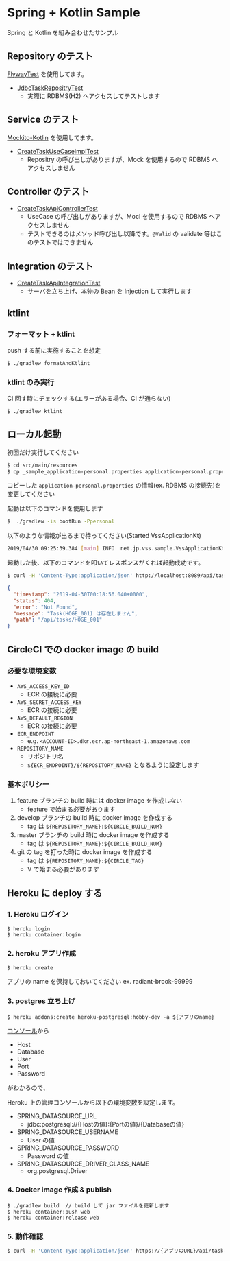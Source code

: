# Spring + Kotlin Sample
Spring と Kotlin を組み合わせたサンプル

## Repository のテスト

[FlywayTest](https://github.com/flyway/flyway-test-extensions) を使用してます。

* [JdbcTaskRepositryTest](src/test/kotlin/net/jp/vss/sample/infrastructure/tasks/JdbcTaskRepositryTest.kt)
    * 実際に RDBMS(H2) へアクセスしてテストします

## Service のテスト

[Mockito-Kotlin](https://github.com/nhaarman/mockito-kotlin) を使用してます。

* [CreateTaskUseCaseImplTest](src/test/kotlin/net/jp/vss/sample/usecase/tasks/CreateTaskUseCaseImplTest.kt)
    * Repositry の呼び出しがありますが、Mock を使用するので RDBMS へアクセスしません

## Controller のテスト

* [CreateTaskApiControllerTest](src/test/kotlin/net/jp/vss/sample/controller/tasks/CreateTaskApiControllerTest.kt)
    * UseCase の呼び出しがありますが、Mocl を使用するので RDBMS へアクセスしません
    * テストできるのはメソッド呼び出し以降です。`@Valid` の validate 等はこのテストではできません

## Integration のテスト
* [CreateTaskApiIntegrationTest](src/test/kotlin/net/jp/vss/sample/controller/tasks/CreateTaskApiIntegrationTest.kt)
    * サーバを立ち上げ、本物の Bean を Injection して実行します


## ktlint

### フォーマット + ktlint

push する前に実施することを想定

```sh
$ ./gradlew formatAndKtlint
```

### ktlint のみ実行

CI 回す時にチェックする(エラーがある場合、CI が通らない)

```sh
$ ./gradlew ktlint
```

## ローカル起動

初回だけ実行してください

```sh
$ cd src/main/resources
$ cp _sample_application-personal.properties application-personal.properties
```

コピーした `application-personal.properties` の情報(ex. RDBMS の接続先)を変更してください

起動は以下のコマンドを使用します

```sh
$  ./gradlew -is bootRun -Ppersonal
```

以下のような情報が出るまで待ってください(Started VssApplicationKt)
```sh
2019/04/30 09:25:39.384 [main] INFO  net.jp.vss.sample.VssApplicationKt:61 - Started VssApplicationKt in 2.719 seconds (JVM running for 3.165)
```

起動した後、以下のコマンドを叩いてレスポンスがくれば起動成功です。

```sh
$ curl -H 'Content-Type:application/json' http://localhost:8089/api/tasks/HOGE_001 | jq "."
```

```json
{
  "timestamp": "2019-04-30T00:18:56.040+0000",
  "status": 404,
  "error": "Not Found",
  "message": "Task(HOGE_001) は存在しません",
  "path": "/api/tasks/HOGE_001"
}
```

## CircleCI での docker image の build

### 必要な環境変数

* `AWS_ACCESS_KEY_ID`
    * ECR の接続に必要
* `AWS_SECRET_ACCESS_KEY`
    * ECR の接続に必要
* `AWS_DEFAULT_REGION`
    * ECR の接続に必要
* `ECR_ENDPOINT`
    * e.g. `<ACCOUNT-ID>.dkr.ecr.ap-northeast-1.amazonaws.com`
* `REPOSITORY_NAME`
    * リポジトリ名
    * `${ECR_ENDPOINT}/${REPOSITORY_NAME}` となるように設定します

### 基本ポリシー

1. feature ブランチの build 時には docker image を作成しない
    * feature で始まる必要があります
2. develop ブランチの build 時に docker image を作成する
    * tag は `${REPOSITORY_NAME}:${CIRCLE_BUILD_NUM}`
3. master ブランチの build 時に docker image を作成する
    * tag は `${REPOSITORY_NAME}:${CIRCLE_BUILD_NUM}`
4. git の tag を打った時に docker image を作成する
    * tag は `${REPOSITORY_NAME}:${CIRCLE_TAG}`
    * V で始まる必要があります

<!--
CI 側で Docker Image を作成しているのは
com.palantir.docker を使って Docker Image が作れなかったから...
-->

<!--
JDK が 8 なのは、alpine が 8 までしか出してないから(サイズがでかすぎる)
-->

## Heroku に deploy する

### 1. Heroku ログイン

```
$ heroku login
$ heroku container:login
```

### 2. heroku アプリ作成

```
$ heroku create
```

アプリの name を保持しておいてください
ex. radiant-brook-99999

### 3. postgres 立ち上げ

```
$ heroku addons:create heroku-postgresql:hobby-dev -a ${アプリのname}
```

[コンソール](https://data.heroku.com/)から

- Host
- Database
- User
- Port
- Password

がわかるので、

Heroku 上の管理コンソールから以下の環境変数を設定します。

- SPRING_DATASOURCE_URL
    - jdbc:postgresql://{Hostの値}:{Portの値}/{Databaseの値}
- SPRING_DATASOURCE_USERNAME
    - User の値
- SPRING_DATASOURCE_PASSWORD
    - Password の値
- SPRING_DATASOURCE_DRIVER_CLASS_NAME
    - org.postgresql.Driver

### 4. Docker image 作成 & publish

```
$ ./gradlew build  // build して jar ファイルを更新します
$ heroku container:push web
$ heroku container:release web
```

### 5. 動作確認

```sh
$ curl -H 'Content-Type:application/json' https://{アプリのURL}/api/tasks/HOGE_001 | jq "."
```
